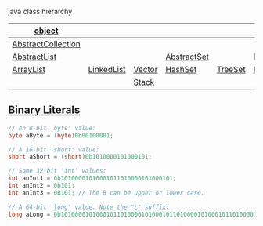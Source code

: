 java class hierarchy

| [object]           |            |        |             |         |               |             |         |            |               |
|--------------------|------------|--------|-------------|---------|---------------|-------------|---------|------------|---------------|
| [AbstractCollection] |            |        |             |         |               | [AbstractMap] |         | [ArrayDeque] | [StringBuilder] |
| [AbstractList]      |            |        | [AbstractSet] |         | [AbstractQueue] | [HashMap]     | [TreeMap] |            |               |
| [ArrayList]          | [LinkedList] | [Vector] | [HashSet]     | [TreeSet] | [PriorityQueue] |             |         |            |               |
|                    |            | [Stack]  |             |         |               |             |         |            |               |

## [Binary Literals](https://docs.oracle.com/javase/8/docs/technotes/guides/language/binary-literals.html)
```java
// An 8-bit 'byte' value:
byte aByte = (byte)0b00100001;

// A 16-bit 'short' value:
short aShort = (short)0b1010000101000101;

// Some 32-bit 'int' values:
int anInt1 = 0b10100001010001011010000101000101;
int anInt2 = 0b101;
int anInt3 = 0B101; // The B can be upper or lower case.

// A 64-bit 'long' value. Note the "L" suffix:
long aLong = 0b1010000101000101101000010100010110100001010001011010000101000101L;
```
[object]:https://docs.oracle.com/javase/7/docs/api/java/lang/Object.html
[AbstractCollection]: https://docs.oracle.com/javase/7/docs/api/java/util/AbstractCollection.html
[AbstractList]: https://docs.oracle.com/javase/7/docs/api/java/util/AbstractList.html
[ArrayList]: https://docs.oracle.com/javase/7/docs/api/java/util/ArrayList.html
[LinkedList]: https://docs.oracle.com/javase/7/docs/api/java/util/LinkedList.html
[Vector]: https://docs.oracle.com/javase/7/docs/api/java/util/Vector.html
[Deque]: https://docs.oracle.com/javase/7/docs/api/java/util/Deque.html
[ArrayDeque]: https://docs.oracle.com/javase/7/docs/api/java/util/ArrayDeque.html
[Stack]: https://docs.oracle.com/javase/7/docs/api/java/util/Stack.html
[StringBuilder]: https://docs.oracle.com/javase/7/docs/api/java/lang/StringBuilder.html
[ArrayDeque]: https://docs.oracle.com/javase/7/docs/api/java/util/ArrayDeque.html
[AbstractSet]: https://docs.oracle.com/javase/7/docs/api/java/util/AbstractSet.html
[HashSet]: https://docs.oracle.com/javase/7/docs/api/java/util/HashSet.html
[TreeSet]: https://docs.oracle.com/javase/7/docs/api/java/util/TreeSet.html
[AbstractMap]: https://docs.oracle.com/javase/7/docs/api/java/util/AbstractMap.html
[HashMap]: https://docs.oracle.com/javase/7/docs/api/java/util/HashMap.html
[TreeMap]: https://docs.oracle.com/javase/7/docs/api/java/util/TreeMap.html
[Queue]: https://docs.oracle.com/javase/7/docs/api/java/util/Queue.html
[PriorityQueue]: https://docs.oracle.com/javase/7/docs/api/java/util/PriorityQueue.html
[AudioInputStream]:https://docs.oracle.com/javase/7/docs/api/javax/sound/sampled/AudioInputStream.html
